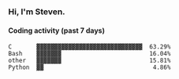 ### Hi, I'm Steven.

#### Coding activity (past 7 days)
```
C       ▓▓▓▓▓▓▓▓▓▓▓▓▓▓▓▓▓▓▓▓▓▓▓▓▓▓▓▓▓▓  63.29%
Bash    ▓▓▓▓▓▓▓                         16.04%
other   ▓▓▓▓▓▓▓                         15.81%
Python  ▓▓                               4.86%
```
